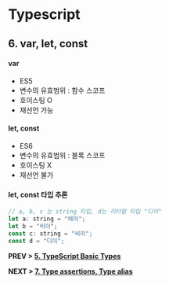 # Typescript

## 6. var, let, const

#### var
- ES5
- 변수의 유효범위 : 함수 스코프
- 호이스팅 O
- 재선언 가능

#### let, const
- ES6
- 변수의 유효범위 : 블록 스코프
- 호이스팅 X
- 재선언 불가


#### let, const 타입 추론
```javascript
// a, b, c 는 string 타입, d는 리터럴 타입 "디이"
let a: string = "에이";
let b = "비이";
const c: string = "씨이";
const d = "디이";
```

**PREV > [5. TypeScript Basic Types](https://github.com/mirrors89/study/tree/master/typescript/5_TypeScript_Basic_Types.md)**

**NEXT > [7. Type assertions, Type alias](https://github.com/mirrors89/study/tree/master/typescript/7_Type_assertions_Type_alias.md)**

